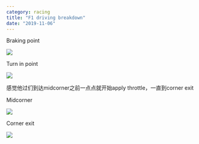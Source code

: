 ```yaml
---
category: racing
title: "F1 driving breakdown"
date: "2019-11-06"
---
```


Braking point 

![](https://goooooouwa.oss-cn-beijing.aliyuncs.com/img/UprgBa5.png)

Turn in point 

![](https://goooooouwa.oss-cn-beijing.aliyuncs.com/img/qzYtRQo.png)

感觉他过们到达midcorner之前一点点就开始apply throttle，一直到corner exit 

Midcorner 

![](https://goooooouwa.oss-cn-beijing.aliyuncs.com/img/AU4kWT0.png)

Corner exit 

![](https://goooooouwa.oss-cn-beijing.aliyuncs.com/img/e7lGrE5.png)
